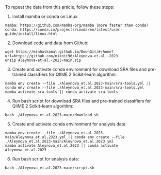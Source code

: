 To repeat the data from this article, follow these steps:

1. Install mamba or conda on Linux:
```
mamba: https://github.com/mamba-org/mamba (more faster than conda)
conda: https://conda.io/projects/conda/en/latest/user-guide/install/linux.html
```
2. Download code and data from Github:
```
wget https://minhaskamal.github.io/DownGit/#/home?url=https://github.com/niknit96/Aleynova-et-al.-2023
unzip Aleynova-et-al.-2023-main.zip
```
3. Create and activate conda environment for download SRA files and pre-trained classifiers for QIIME 2 Scikit-learn algorithm:
```
mamba env create --file ./Aleynova_et.al.2023-main/sra-tools.yml || conda env create --file ./Aleynova_et.al.2023-main/sra-tools.yml
mamba activate sra-tools || conda activate sra-tools
```
4. Run bash script for download SRA files and pre-trained classifiers for QIIME 2 Scikit-learn algorithm:
```
bash ./Aleynova_et.al.2023-main/download.sh
```
5. Create and activate conda environment for analysis data:
```
mamba env create --file ./Aleynova_et.al.2023-main/Aleynova_et.al.2023.yml || conda env create --file ./Aleynova_et.al.2023-main/Aleynova_et.al.2023.yml
mamba activate Aleynova_et.al.2023 || conda activate Aleynova_et.al.2023
```
6. Run bash script for analysis data:
```
bash ./Aleynova_et.al.2023-main/script.sh
```

